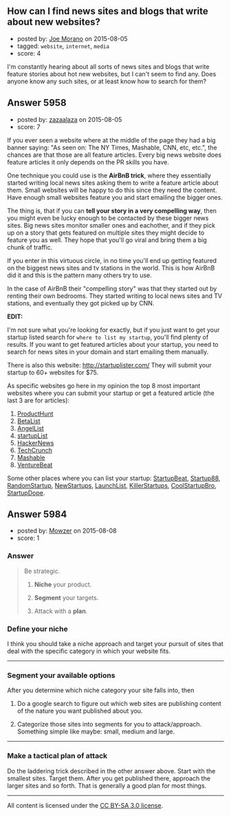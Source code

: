 ## How can I find news sites and blogs that write about new websites?

- posted by: [Joe Morano](https://stackexchange.com/users/4611476/joe-morano) on 2015-08-05
- tagged: `website`, `internet`, `media`
- score: 4

<p>I'm constantly hearing about all sorts of news sites and blogs that write feature stories about hot new websites, but I can't seem to find any. Does anyone know any such sites, or at least know how to search for them?</p>



## Answer 5958

- posted by: [zazaalaza](https://stackexchange.com/users/4672194/zazaalaza) on 2015-08-05
- score: 7

<p>If you ever seen a website where at the middle of the page they had a big banner saying: "As seen on: The NY Times, Mashable, CNN, etc, etc.", the chances are that those are all feature articles. Every big news website does feature articles it only depends on the PR skills you have.</p>

<p>One technique you could use is the <strong>AirBnB trick</strong>, where they essentially started writing local news sites asking them to write a feature article about them. Small websites will be happy to do this since they need the content. Have enough small websites feature you and start emailing the bigger ones. </p>

<p>The thing is, that if you can <strong>tell your story in a very compelling way</strong>, then you might even be lucky enough to be contacted by these bigger news sites. Big news sites monitor smaller ones and eachother, and if they pick up on a story that gets featured on multiple sites they might decide to feature you as well. They hope that you'll go viral and bring them a big chunk of traffic.</p>

<p>If you enter in this virtuous circle, in no time you'll end up getting featured on the biggest news sites and tv stations in the world. This is how AirBnB did it and this is the pattern many others try to use.</p>

<p>In the case of AirBnB their "compelling story" was that they started out by renting their own bedrooms. They started writing to local news sites and TV stations, and eventually they got picked up by CNN. </p>

<p><strong>EDIT:</strong></p>

<p>I'm not sure what you're looking for exactly, but if you just want to get your startup listed search for <code>where to list my startup</code>, you'll find plenty of results. If you want to get featured articles about your startup, you need to search for news sites in your domain and start emailing them manually.</p>

<p>There is also this website: <a href="http://startuplister.com/" rel="nofollow">http://startuplister.com/</a> They will submit your startup to 60+ websites for $75.</p>

<p>As specific websites go here in my opinion the top 8 most important websites where you can submit your startup or get a featured article (the last 3 are for articles):</p>

<ol>
<li><a href="http://www.producthunt.com/" rel="nofollow">ProductHunt</a></li>
<li><a href="http://betalist.com/" rel="nofollow">BetaList</a></li>
<li><a href="https://angel.co/companies" rel="nofollow">AngelList</a> </li>
<li><a href="http://startupli.st/" rel="nofollow">startupList</a></li>
<li><a href="https://news.ycombinator.com/" rel="nofollow">HackerNews</a></li>
<li><a href="http://techcrunch.com/" rel="nofollow">TechCrunch</a></li>
<li><a href="http://mashable.com/" rel="nofollow">Mashable</a></li>
<li><a href="http://venturebeat.com/" rel="nofollow">VentureBeat</a></li>
</ol>

<p>Some other places where you can list your startup: <a href="http://startupbeat.com/" rel="nofollow">StartupBeat</a>, <a href="http://startup88.com/" rel="nofollow">Startup88</a>, <a href="http://www.randomstartup.org/" rel="nofollow">RandomStartup</a>, <a href="http://www.new-startups.com/" rel="nofollow">NewStartups</a>, <a href="http://launchlist.co/" rel="nofollow">LaunchList</a>, <a href="http://killerstartups.com/" rel="nofollow">KillerStartups</a>, <a href="http://www.coolstartupbro.com/" rel="nofollow">CoolStartupBro</a>, <a href="http://startupdope.com/" rel="nofollow">StartupDope</a>.</p>



## Answer 5984

- posted by: [Mowzer](https://stackexchange.com/users/1803081/mowzer) on 2015-08-08
- score: 1

<h3>Answer</h3>

<blockquote>
  <p>Be strategic.</p>
  
  <ol>
  <li><p><strong>Niche</strong> your product.</p></li>
  <li><p><strong>Segment</strong> your targets.</p></li>
  <li><p>Attack with a <strong>plan</strong>.</p></li>
  </ol>
</blockquote>

<h3>Define your niche</h3>

<p>I think you should take a niche approach and target your pursuit of sites that deal with the specific category in which your website fits.</p>

<hr>

<h3>Segment your available options</h3>

<p>After you determine which niche category your site falls into, then</p>

<ol>
<li><p>Do a google search to figure out which web sites are publishing content of the nature you want published about you.</p></li>
<li><p>Categorize those sites into segments for you to attack/approach. Something simple like maybe: small, medium and large.</p></li>
</ol>

<hr>

<h3>Make a tactical plan of attack</h3>

<p>Do the laddering trick described in the other answer above. Start with the smallest sites. Target them. After you get published there, approach the larger sites and so forth. That is generally a good plan for most things.</p>




---

All content is licensed under the [CC BY-SA 3.0 license](https://creativecommons.org/licenses/by-sa/3.0/).
